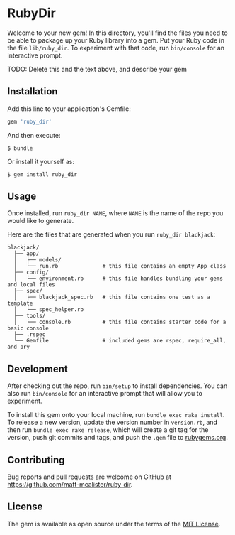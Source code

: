 # RubyDir

Welcome to your new gem! In this directory, you'll find the files you need to be able to package up your Ruby library into a gem. Put your Ruby code in the file `lib/ruby_dir`. To experiment with that code, run `bin/console` for an interactive prompt.

TODO: Delete this and the text above, and describe your gem

## Installation

Add this line to your application's Gemfile:

```ruby
gem 'ruby_dir'
```

And then execute:

    $ bundle

Or install it yourself as:

    $ gem install ruby_dir

## Usage

Once installed, run `ruby_dir NAME`, where `NAME` is the name of the repo you
would like to generate.

Here are the files that are generated when you run `ruby_dir blackjack`:

```
blackjack/
  ├── app/                      
  │   ├── models/
  │   └── run.rb              # this file contains an empty App class
  ├── config/
  │   └── environment.rb      # this file handles bundling your gems and local files
  ├── spec/
  │   ├── blackjack_spec.rb   # this file contains one test as a template
  │   └── spec_helper.rb
  ├── tools/
  │   └── console.rb          # this file contains starter code for a basic console
  ├── .rspec                   
  └── Gemfile                 # included gems are rspec, require_all, and pry
```


## Development

After checking out the repo, run `bin/setup` to install dependencies. You can also run `bin/console` for an interactive prompt that will allow you to experiment.

To install this gem onto your local machine, run `bundle exec rake install`. To release a new version, update the version number in `version.rb`, and then run `bundle exec rake release`, which will create a git tag for the version, push git commits and tags, and push the `.gem` file to [rubygems.org](https://rubygems.org).

## Contributing

Bug reports and pull requests are welcome on GitHub at https://github.com/matt-mcalister/ruby_dir.

## License

The gem is available as open source under the terms of the [MIT License](https://opensource.org/licenses/MIT).

